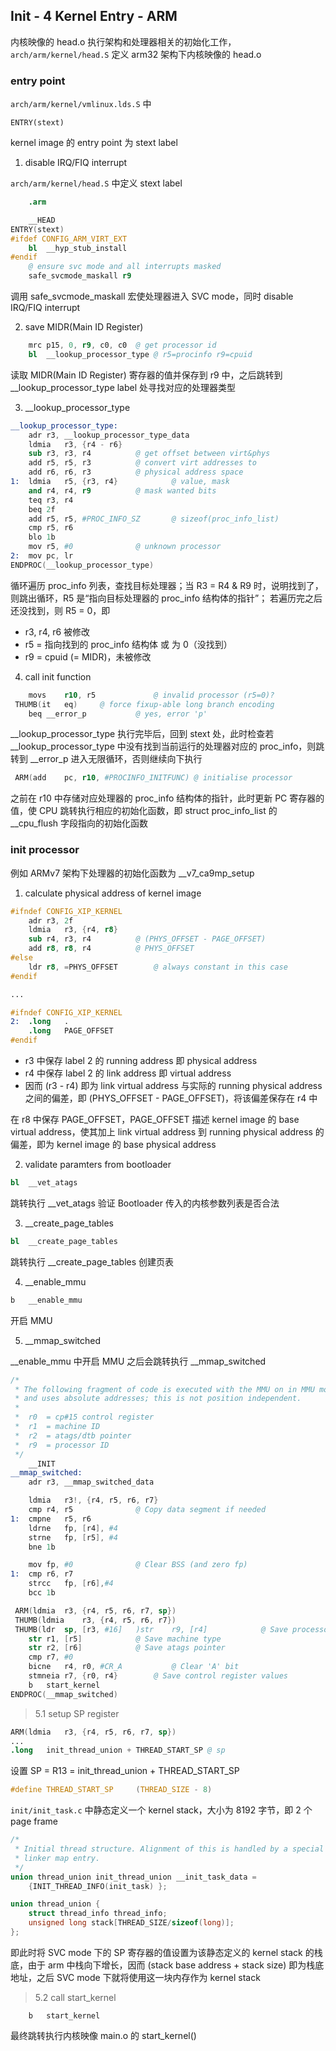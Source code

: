 ## Init - 4 Kernel Entry - ARM

内核映像的 head.o 执行架构和处理器相关的初始化工作，`arch/arm/kernel/head.S` 定义 arm32 架构下内核映像的 head.o


### entry point

`arch/arm/kernel/vmlinux.lds.S` 中

```
ENTRY(stext)
```

kernel image 的 entry point 为 stext label


1. disable IRQ/FIQ interrupt

`arch/arm/kernel/head.S` 中定义 stext label

```s
	.arm

	__HEAD
ENTRY(stext)
#ifdef CONFIG_ARM_VIRT_EXT
	bl	__hyp_stub_install
#endif
	@ ensure svc mode and all interrupts masked
	safe_svcmode_maskall r9
```

调用 safe_svcmode_maskall 宏使处理器进入 SVC mode，同时 disable IRQ/FIQ interrupt


2. save MIDR(Main ID Register)

```s
	mrc	p15, 0, r9, c0, c0	@ get processor id
	bl	__lookup_processor_type @ r5=procinfo r9=cpuid
```

读取 MIDR(Main ID Register) 寄存器的值并保存到 r9 中，之后跳转到 __lookup_processor_type label 处寻找对应的处理器类型


3. __lookup_processor_type

```s
__lookup_processor_type:
	adr	r3, __lookup_processor_type_data
	ldmia	r3, {r4 - r6}
	sub	r3, r3, r4			@ get offset between virt&phys
	add	r5, r5, r3			@ convert virt addresses to
	add	r6, r6, r3			@ physical address space
1:	ldmia	r5, {r3, r4}			@ value, mask
	and	r4, r4, r9			@ mask wanted bits
	teq	r3, r4
	beq	2f
	add	r5, r5, #PROC_INFO_SZ		@ sizeof(proc_info_list)
	cmp	r5, r6
	blo	1b
	mov	r5, #0				@ unknown processor
2:	mov	pc, lr
ENDPROC(__lookup_processor_type)
```

循环遍历 proc_info 列表，查找目标处理器；当 R3 = R4 & R9 时，说明找到了，则跳出循环，R5 是“指向目标处理器的 proc_info 结构体的指针”； 若遍历完之后还没找到，则 R5 = 0，即

- r3, r4, r6 被修改
- r5 = 指向找到的 proc_info 结构体 或 为 0（没找到）
- r9 = cpuid (= MIDR)，未被修改


4. call init function

```s
	movs	r10, r5				@ invalid processor (r5=0)?
 THUMB(it	eq)		@ force fixup-able long branch encoding
	beq	__error_p			@ yes, error 'p'
```

__lookup_processor_type 执行完毕后，回到 stext 处，此时检查若 __lookup_processor_type 中没有找到当前运行的处理器对应的 proc_info，则跳转到 __error_p 进入无限循环，否则继续向下执行


```s
 ARM(add	pc, r10, #PROCINFO_INITFUNC) @ initialise processor
```

之前在 r10 中存储对应处理器的 proc_info 结构体的指针，此时更新 PC 寄存器的值，使 CPU 跳转执行相应的初始化函数，即 struct proc_info_list 的 __cpu_flush 字段指向的初始化函数


### init processor

例如 ARMv7 架构下处理器的初始化函数为 __v7_ca9mp_setup

1. calculate physical address of kernel image

```s
#ifndef CONFIG_XIP_KERNEL
	adr	r3, 2f
	ldmia	r3, {r4, r8}
	sub	r4, r3, r4			@ (PHYS_OFFSET - PAGE_OFFSET)
	add	r8, r8, r4			@ PHYS_OFFSET
#else
	ldr	r8, =PHYS_OFFSET		@ always constant in this case
#endif

...

#ifndef CONFIG_XIP_KERNEL
2:	.long	.
	.long	PAGE_OFFSET
#endif
```

- r3 中保存 label 2 的 running address 即 physical address
- r4 中保存 label 2 的 link address 即 virtual address
- 因而 (r3 - r4) 即为 link virtual address 与实际的 running physical address 之间的偏差，即 (PHYS_OFFSET - PAGE_OFFSET)，将该偏差保存在 r4 中

在 r8 中保存 PAGE_OFFSET，PAGE_OFFSET 描述 kernel image 的 base virtual address，使其加上 link virtual address 到 running physical address 的偏差，即为 kernel image 的 base physical address


2. validate paramters from bootloader

```s
bl	__vet_atags
```

跳转执行 __vet_atags 验证 Bootloader 传入的内核参数列表是否合法


3. __create_page_tables

```s
bl	__create_page_tables 
```

跳转执行 __create_page_tables 创建页表


4. __enable_mmu

```s
b	__enable_mmu
```

开启 MMU


5. __mmap_switched

__enable_mmu 中开启 MMU 之后会跳转执行 __mmap_switched

```s
/*
 * The following fragment of code is executed with the MMU on in MMU mode,
 * and uses absolute addresses; this is not position independent.
 *
 *  r0  = cp#15 control register
 *  r1  = machine ID
 *  r2  = atags/dtb pointer
 *  r9  = processor ID
 */
	__INIT
__mmap_switched:
	adr	r3, __mmap_switched_data

	ldmia	r3!, {r4, r5, r6, r7}
	cmp	r4, r5				@ Copy data segment if needed
1:	cmpne	r5, r6
	ldrne	fp, [r4], #4
	strne	fp, [r5], #4
	bne	1b

	mov	fp, #0				@ Clear BSS (and zero fp)
1:	cmp	r6, r7
	strcc	fp, [r6],#4
	bcc	1b

 ARM(ldmia	r3, {r4, r5, r6, r7, sp})
 THUMB(ldmia	r3, {r4, r5, r6, r7})
 THUMB(ldr	sp, [r3, #16]	)str	r9, [r4]			@ Save processor ID
	str	r1, [r5]			@ Save machine type
	str	r2, [r6]			@ Save atags pointer
	cmp	r7, #0
	bicne	r4, r0, #CR_A			@ Clear 'A' bit
	stmneia	r7, {r0, r4}		@ Save control register values
	b	start_kernel
ENDPROC(__mmap_switched)
```


> 5.1 setup SP register

```s
ARM(ldmia	r3, {r4, r5, r6, r7, sp})
...
.long	init_thread_union + THREAD_START_SP @ sp 
```

设置 SP = R13 = init_thread_union + THREAD_START_SP

```c
#define THREAD_START_SP		(THREAD_SIZE - 8)
```

`init/init_task.c` 中静态定义一个 kernel stack，大小为 8192 字节，即 2 个 page frame

```c
/*
 * Initial thread structure. Alignment of this is handled by a special
 * linker map entry.
 */
union thread_union init_thread_union __init_task_data =
	{INIT_THREAD_INFO(init_task) };
```

```c
union thread_union {
	struct thread_info thread_info;
	unsigned long stack[THREAD_SIZE/sizeof(long)];
};
```

即此时将 SVC mode 下的 SP 寄存器的值设置为该静态定义的 kernel stack 的栈底，由于 arm 中栈向下增长，因而 (stack base address + stack size) 即为栈底地址，之后 SVC mode 下就将使用这一块内存作为 kernel stack


> 5.2 call start_kernel

```
    b	start_kernel
```

最终跳转执行内核映像 main.o 的 start_kernel()

